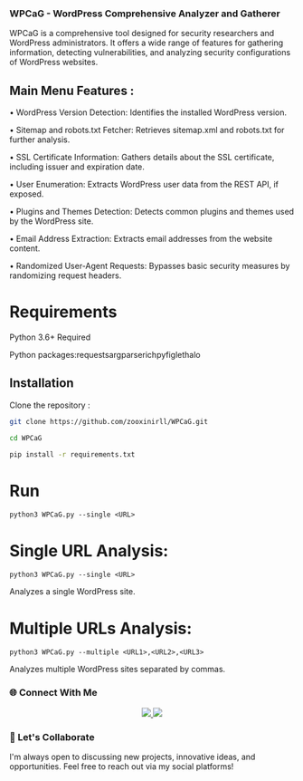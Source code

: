 ### WPCaG - WordPress Comprehensive Analyzer and Gatherer

WPCaG is a comprehensive tool designed for security researchers and WordPress administrators. It offers a wide range of features for gathering information, detecting vulnerabilities, and analyzing security configurations of WordPress websites.

## Main Menu Features :

• WordPress Version Detection: Identifies the installed WordPress version.

• Sitemap and robots.txt Fetcher: Retrieves sitemap.xml and robots.txt for further analysis.

• SSL Certificate Information: Gathers details about the SSL certificate, including issuer and expiration date.

• User Enumeration: Extracts WordPress user data from the REST API, if exposed.

• Plugins and Themes Detection: Detects common plugins and themes used by the WordPress site.

• Email Address Extraction: Extracts email addresses from the website content.

• Randomized User-Agent Requests: Bypasses basic security measures by randomizing request headers.

# Requirements

Python 3.6+ Required 

Python packages:requestsargparserichpyfiglethalo

## Installation

Clone the repository : 

```bash
git clone https://github.com/zooxinirll/WPCaG.git
```

```bash
cd WPCaG
```
```bash
pip install -r requirements.txt
```


# Run
```
python3 WPCaG.py --single <URL>
```
# Single URL Analysis:
```
python3 WPCaG.py --single <URL> 
```
Analyzes a single WordPress site.

# Multiple URLs Analysis:
```
python3 WPCaG.py --multiple <URL1>,<URL2>,<URL3> 
```
Analyzes multiple WordPress sites separated by commas.

### 🌐 Connect With Me
<p align="center"> <a href="https://github.com/zooxinirll" target="_blank"> <img src="https://img.shields.io/badge/GitHub-000?style=for-the-badge&logo=github&logoColor=white" /> </a> <a href="https://www.instagram.com/h3r.10c4lh0st.07?igsh=MTRqcGNsdmN3a2FyaA==" target="_blank"> <img src="https://img.shields.io/badge/Instagram-E4405F?style=for-the-badge&logo=instagram&logoColor=white" /> </a></p>

### 🧠 Let's Collaborate
I'm always open to discussing new projects, innovative ideas, and opportunities. Feel free to reach out via my social platforms!
